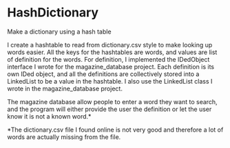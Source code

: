 # HashDictionary
Make a dictionary using a hash table

I create a hashtable to read from dictionary.csv style to make looking up words easier.
All the keys for the hashtables are words, and values are list of definition for the words. 
For definition, I implemented the IDedObject interface I wrote for the magazine_database project. 
Each definition is its own IDed object, and all the definitions are collectively stored into a LinkedList to be a value in the hashtable. I also use the LinkedList class I wrote in the magazine_database project.

The magazine database allow people to enter a word they want to search, and the program will either provide the user the definition or let the user know it is not a known word.*

\*The dictionary.csv file I found online is not very good and therefore a lot of words are actually missing from the file.
